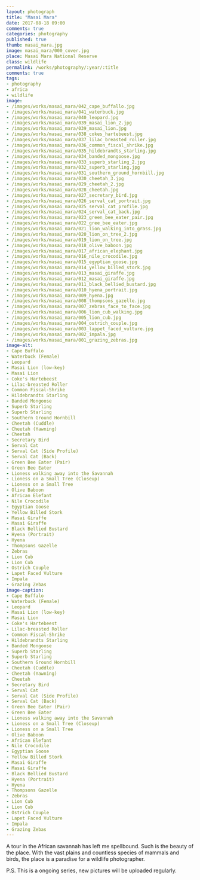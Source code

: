 ```yaml
---
layout: photograph
title: "Masai Mara"
date: 2017-08-18 09:00
comments: true
categories: photography
published: true
thumb: masai_mara.jpg
image: masai_mara/000_cover.jpg
place: Masai Mara National Reserve
class: wildlife
permalink: /works/photography/:year/:title
comments: true
tags:
- photography
- africa
- wildlife
image:
- /images/works/masai_mara/042_cape_buffallo.jpg
- /images/works/masai_mara/041_waterbuck.jpg
- /images/works/masai_mara/040_leopard.jpg
- /images/works/masai_mara/039_masai_lion_2.jpg
- /images/works/masai_mara/039_masai_lion.jpg
- /images/works/masai_mara/038_cokes_hartebeest.jpg
- /images/works/masai_mara/037_lilac_breasted_roller.jpg
- /images/works/masai_mara/036_common_fiscal_shrike.jpg
- /images/works/masai_mara/035_hildebrandts_starling.jpg
- /images/works/masai_mara/034_banded_mongoose.jpg
- /images/works/masai_mara/033_superb_starling_2.jpg
- /images/works/masai_mara/032_superb_starling.jpg
- /images/works/masai_mara/031_southern_ground_hornbill.jpg
- /images/works/masai_mara/030_cheetah_3.jpg
- /images/works/masai_mara/029_cheetah_2.jpg
- /images/works/masai_mara/028_cheetah.jpg
- /images/works/masai_mara/027_secretary_bird.jpg
- /images/works/masai_mara/026_serval_cat_portrait.jpg
- /images/works/masai_mara/025_serval_cat_profile.jpg
- /images/works/masai_mara/024_serval_cat_back.jpg
- /images/works/masai_mara/023_green_bee_eater_pair.jpg
- /images/works/masai_mara/022_gree_bee_eater.jpg
- /images/works/masai_mara/021_lion_walking_into_grass.jpg
- /images/works/masai_mara/020_lion_on_tree_2.jpg
- /images/works/masai_mara/019_lion_on_tree.jpg
- /images/works/masai_mara/018_olive_baboon.jpg
- /images/works/masai_mara/017_african_elephant.jpg
- /images/works/masai_mara/016_nile_crocodile.jpg
- /images/works/masai_mara/015_egyptian_goose.jpg
- /images/works/masai_mara/014_yellow_billed_stork.jpg
- /images/works/masai_mara/013_masai_giraffe.jpg
- /images/works/masai_mara/012_masai_giraffe.jpg
- /images/works/masai_mara/011_black_bellied_bustard.jpg
- /images/works/masai_mara/010_hyena_portrait.jpg
- /images/works/masai_mara/009_hyena.jpg
- /images/works/masai_mara/008_thompsons_gazelle.jpg
- /images/works/masai_mara/007_zebras_face_to_face.jpg
- /images/works/masai_mara/006_lion_cub_walking.jpg
- /images/works/masai_mara/005_lion_cub.jpg
- /images/works/masai_mara/004_ostrich_couple.jpg
- /images/works/masai_mara/003_lappet_faced_vulture.jpg
- /images/works/masai_mara/002_impala.jpg
- /images/works/masai_mara/001_grazing_zebras.jpg
image-alt:
- Cape Buffalo
- Waterbuck (Female)
- Leopard
- Masai Lion (low-key)
- Masai Lion
- Coke's Hartebeest
- Lilac-breasted Roller
- Common Fiscal-Shrike
- Hildebrandts Starling
- Banded Mongoose
- Superb Starling
- Superb Starling
- Southern Ground Hornbill
- Cheetah (Cuddle)
- Cheetah (Yawning)
- Cheetah
- Secretary Bird
- Serval Cat
- Serval Cat (Side Profile)
- Serval Cat (Back)
- Green Bee Eater (Pair)
- Green Bee Eater
- Lioness walking away into the Savannah
- Lioness on a Small Tree (Closeup)
- Lioness on a Small Tree
- Olive Baboon
- African Elefant
- Nile Crocodile
- Egyptian Goose
- Yellow Billed Stork
- Masai Giraffe
- Masai Giraffe
- Black Bellied Bustard
- Hyena (Portrait)
- Hyena
- Thompsons Gazelle
- Zebras
- Lion Cub
- Lion Cub
- Ostrich Couple
- Lapet Faced Vulture
- Impala
- Grazing Zebas
image-caption:
- Cape Buffalo
- Waterbuck (Female)
- Leopard
- Masai Lion (low-key)
- Masai Lion
- Coke's Hartebeest
- Lilac-breasted Roller
- Common Fiscal-Shrike
- Hildebrandts Starling
- Banded Mongoose
- Superb Starling
- Superb Starling
- Southern Ground Hornbill
- Cheetah (Cuddle)
- Cheetah (Yawning)
- Cheetah
- Secretary Bird
- Serval Cat
- Serval Cat (Side Profile)
- Serval Cat (Back)
- Green Bee Eater (Pair)
- Green Bee Eater
- Lioness walking away into the Savannah
- Lioness on a Small Tree (Closeup)
- Lioness on a Small Tree
- Olive Baboon
- African Elefant
- Nile Crocodile
- Egyptian Goose
- Yellow Billed Stork
- Masai Giraffe
- Masai Giraffe
- Black Bellied Bustard
- Hyena (Portrait)
- Hyena
- Thompsons Gazelle
- Zebras
- Lion Cub
- Lion Cub
- Ostrich Couple
- Lapet Faced Vulture
- Impala
- Grazing Zebas
---
```


A tour in the African savannah has left me spellbound. Such is the beauty of the place. With the vast plains and countless species of mammals and birds, the place is a paradise for a wildlife photographer.

P.S. This is a ongoing series, new pictures will be uploaded regularly.